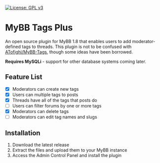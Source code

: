 [![License: GPL v3](https://img.shields.io/badge/License-GPLv3-blue.svg)](https://www.gnu.org/licenses/gpl-3.0)

# MyBB Tags Plus

An open source plugin for MyBB 1.8 that enables users to add moderator-defined tags to threads. This plugin is not to be confused with [ATofighi/MyBB-Tags](https://github.com/ATofighi/MyBB-Tags), though some ideas have been borrowed.

**Requires MySQLi** - support for other database systems coming later.

## Feature List

- [x] Moderators can create new tags
- [x] Users can multiple tags to posts
- [x] Threads have all of the tags that posts do
- [ ] Users can filter forums by one or more tags
- [x] Moderators can delete tags
- [ ] Moderators can edit tag names and slugs

## Installation

1. Download the latest release
2. Extract the files and upload them to your MyBB instance
3. Access the Admin Control Panel and install the plugin

